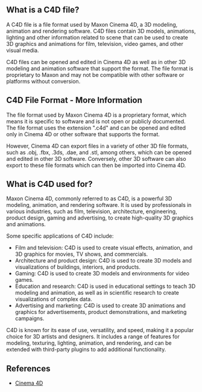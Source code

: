 ## What is a C4D file?

A C4D file is a file format used by Maxon Cinema 4D, a 3D modeling, animation and rendering software. C4D files contain 3D models, animations, lighting and other information related to scene that can be used to create 3D graphics and animations for film, television, video games, and other visual media.

C4D files can be opened and edited in Cinema 4D as well as in other 3D modeling and animation software that support the format. The file format is proprietary to Maxon and may not be compatible with other software or platforms without conversion.

## C4D File Format - More Information

The file format used by Maxon Cinema 4D is a proprietary format, which means it is specific to software and is not open or publicly documented. The file format uses the extension ".c4d" and can be opened and edited only in Cinema 4D or other software that supports the format.

However, Cinema 4D can export files in a variety of other 3D file formats, such as .obj, .fbx, .3ds, .dae, and .stl, among others, which can be opened and edited in other 3D software. Conversely, other 3D software can also export to these file formats which can then be imported into Cinema 4D.

## What is C4D used for?

Maxon Cinema 4D, commonly referred to as C4D, is a powerful 3D modeling, animation, and rendering software. It is used by professionals in various industries, such as film, television, architecture, engineering, product design, gaming and advertising, to create high-quality 3D graphics and animations.

Some specific applications of C4D include:

- Film and television: C4D is used to create visual effects, animation, and 3D graphics for movies, TV shows, and commercials.
- Architecture and product design: C4D is used to create 3D models and visualizations of buildings, interiors, and products.
- Gaming: C4D is used to create 3D models and environments for video games.
- Education and research: C4D is used in educational settings to teach 3D modeling and animation, as well as in scientific research to create visualizations of complex data.
- Advertising and marketing: C4D is used to create 3D animations and graphics for advertisements, product demonstrations, and marketing campaigns.

C4D is known for its ease of use, versatility, and speed, making it a popular choice for 3D artists and designers. It includes a range of features for modeling, texturing, lighting, animation, and rendering, and can be extended with third-party plugins to add additional functionality.

## References
* [Cinema 4D](https://en.wikipedia.org/wiki/Cinema_4D)
